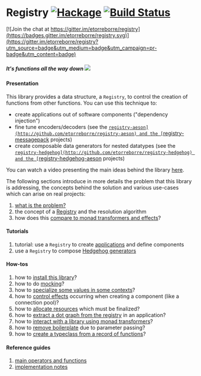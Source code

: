 # Registry [![Hackage](https://img.shields.io/hackage/v/registry.svg)](https://hackage.haskell.org/package/registry) [![Build Status](https://github.com/etorreborre/registry/workflows/CI/badge.svg)](https://github.com/etorreborre/registry/actions)


[![Join the chat at https://gitter.im/etorreborre/registry](https://badges.gitter.im/etorreborre/registry.svg)](https://gitter.im/etorreborre/registry?utm_source=badge&utm_medium=badge&utm_campaign=pr-badge&utm_content=badge)

##### *It's functions all the way down* <img src="doc/images/unboxed-bottomup.jpg" border="0"/>

#### Presentation

This library provides a data structure, a `Registry`, to control the creation of functions from other functions. You can use this technique to:

 - create applications out of software components ("dependency injection")
 - fine tune encoders/decoders (see the [`registry-aeson](http://github.com/etorreborre/registry-aeson) and the [`registry-messagepack](http://github.com/etorreborre/registry-messagepack) projects)
 - create composable data generators for nested datatypes (see the [`registry-hedgehog](http://github.com/etorreborre/registry-hedgehog) and the [`registry-hedgehog-aeson](http://github.com/etorreborre/registry-hedgehog-aeson) projects)

You can watch a video presenting the main ideas behind the library [here](https://skillsmatter.com/skillscasts/12299-wire-once-rewire-twice).

The following sections introduce in more details the problem that this library is addressing, the concepts behind the solution and various use-cases which can arise on real projects:

 1. [what is the problem?](doc/motivation.md)
 1. the concept of a [Registry](doc/registry.md) and the resolution algorithm
 1. how does this [compare to monad transformers and effects](https://github.com/etorreborre/effects)?

#### Tutorials

 1. tutorial: use a `Registry` to create [applications](doc/tutorial.md) and define components
 1. use a `Registry` to compose [Hedgehog generators](https://github.com/etorreborre/registry-hedgehog/doc/generators.md)

#### How-tos

 1. how to [install this library](doc/install.md)?
 1. how to do [mocking](doc/applications.md#integration)?
 1. how to [specialize some values in some contexts](doc/applications.md#context-dependent-configurations)?
 1. how to [control effects](doc/applications.md#memoization) occurring when creating a component (like a connection pool)?
 1. how to [allocate resources](doc/applications.md#resources) which must be finalized?
 1. how to [extract a dot graph from the registry](doc/dot.md) in an application?
 1. how to [interact with a library using monad transformers](https://github.com/etorreborre/registry/blob/master/test/Test/Data/Registry/MonadRandomSpec.hs)?
 1. how to [remove boilerplate](doc/boilerplate.md) due to parameter passing?
 1. how to [create a typeclass from a record of functions](doc/typeclass.md)?

#### Reference guides

 1. [main operators and functions](doc/reference.md)
 1. [implementation notes](doc/implementation.md)
